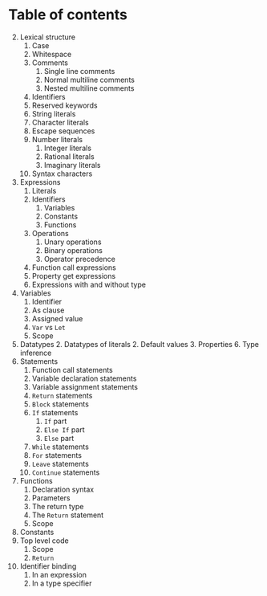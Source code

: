 # Table of contents

2. Lexical structure
   1. Case
   2. Whitespace
   3. Comments
      1. Single line comments
      2. Normal multiline comments
      3. Nested multiline comments
   4. Identifiers
   5. Reserved keywords
   6. String literals
   7. Character literals
   8. Escape sequences
   9. Number literals
      1. Integer literals
      2. Rational literals
      3. Imaginary literals
   10. Syntax characters
3. Expressions
   1. Literals
   2. Identifiers
      1. Variables
      2. Constants
      3. Functions
   3. Operations
      1. Unary operations
      2. Binary operations
      3. Operator precedence
   4. Function call expressions
   5. Property get expressions
   6. Expressions with and without type
3. Variables
   1. Identifier
   2. As clause
   3. Assigned value
   4. `Var` vs `Let`
   5. Scope
4. Datatypes
   2. Datatypes of literals
   2. Default values
   3. Properties
   6. Type inference
5. Statements
   1. Function call statements
   2. Variable declaration statements
   3. Variable assignment statements
   4. `Return` statements
   5. `Block` statements
   6. `If` statements
      1. `If` part
      2. `Else If` part
      3. `Else` part
   7. `While` statements
   8. `For` statements
   9. `Leave` statements
   10. `Continue` statements
6. Functions
   1. Declaration syntax
   2. Parameters
   3. The return type
   4. The `Return` statement
   5. Scope
7. Constants
8. Top level code
   1. Scope
   2. `Return`
9. Identifier binding
   1. In an expression
   2. In a type specifier
